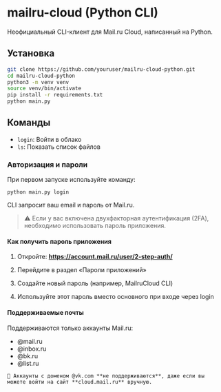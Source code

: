 # mailru-cloud (Python CLI)

Неофициальный CLI-клиент для Mail.ru Cloud, написанный на Python.

## Установка

```bash
git clone https://github.com/youruser/mailru-cloud-python.git
cd mailru-cloud-python
python3 -m venv venv
source venv/bin/activate
pip install -r requirements.txt
python main.py
```

## Команды

- `login`: Войти в облако
- `ls`: Показать список файлов

### Авторизация и пароли

При первом запуске используйте команду:

`python main.py login`

CLI запросит ваш email и пароль от Mail.ru.

> ⚠️ Если у вас включена двухфакторная аутентификация (2FA), необходимо использовать пароль приложения.

#### Как получить пароль приложения

   1. Откройте: **https://account.mail.ru/user/2-step-auth/**

   2. Перейдите в раздел «Пароли приложений»

   3. Создайте новый пароль (например, MailruCloud CLI)

   4. Используйте этот пароль вместо основного при входе через login

#### Поддерживаемые почты

Поддерживаются только аккаунты Mail.ru:

   - @mail.ru
   - @inbox.ru
   - @bk.ru
   - @list.ru

    🛑 Аккаунты с доменом @vk.com **не поддерживаются**, даже если вы можете войти на сайт **cloud.mail.ru** вручную.

